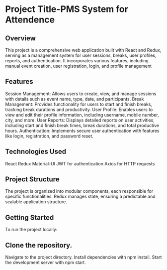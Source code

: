 # Project Title-PMS System for Attendence
 ## Overview
This project is a comprehensive web application built with React and Redux, serving as a management system for user sessions, breaks, user profiles, reports, and authentication. It incorporates various features, including manual event creation, user registration, login, and profile management

## Features
Session Management: Allows users to create, view, and manage sessions with details such as event name, type, date, and participants.
Break Management: Provides functionality for users to start and finish breaks, tracking break durations and productivity.
User Profile: Enables users to view and edit their profile information, including username, mobile number, city, and more.
User Reports: Displays detailed reports on user activities, including start and finish break times, break durations, and total productive hours.
Authentication: Implements secure user authentication with features like login, registration, and password reset.


## Technologies Used
React
Redux
Material-UI
JWT for authentication
Axios for HTTP requests


## Project Structure
The project is organized into modular components, each responsible for specific functionalities. Redux manages state, ensuring a predictable and scalable application structure.

## Getting Started
To run the project locally:

## Clone the repository.
Navigate to the project directory.
Install dependencies with npm install.
Start the development server with npm start.
